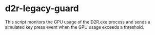 # d2r-legacy-guard
This script monitors the GPU usage of the D2R.exe process and sends a simulated key press event when the GPU usage exceeds a threshold.
